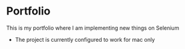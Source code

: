 # Portfolio

This is my portfolio where I am implementing new things on Selenium

- The project is currently configured to work for mac only

